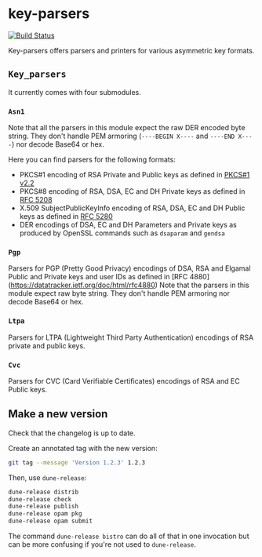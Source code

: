 # key-parsers

[![Build Status][build_status_badge]][build_status_link]

Key-parsers offers parsers and printers for various asymmetric key formats.

## `Key_parsers`

It currently comes with four submodules.

### `Asn1`

Note that all the parsers in this module expect the raw DER encoded byte string. They
don't handle PEM armoring (`----BEGIN X----` and `----END X----`) nor decode Base64 or
hex.

Here you can find parsers for the following formats:

- PKCS#1 encoding of RSA Private and Public keys as defined in
  [PKCS#1 v2.2](https://tools.ietf.org/html/rfc8017#appendix-A)
- PKCS#8 encoding of RSA, DSA, EC and DH Private keys as defined in
  [RFC 5208](https://tools.ietf.org/html/rfc5208#section-5)
- X.509 SubjectPublicKeyInfo encoding of RSA, DSA, EC and DH Public keys as defined in
  [RFC 5280](https://tools.ietf.org/html/rfc5280#appendix-A)
- DER encodings of DSA, EC and DH Parameters and Private keys as produced by OpenSSL
  commands such as `dsaparam` and `gendsa`

### `Pgp`

Parsers for PGP (Pretty Good Privacy) encodings of DSA, RSA and Elgamal Public and
Private keys and user IDs as defined in [RFC 4880] (https://datatracker.ietf.org/doc/html/rfc4880)
Note that the parsers in this module expect raw byte string. They don't handle PEM armoring
nor decode Base64 or hex.

### `Ltpa`

Parsers for LTPA (Lightweight Third Party Authentication) encodings of RSA private and
public keys.

### `Cvc`

Parsers for CVC (Card Verifiable Certificates) encodings of RSA and EC Public keys.

## Make a new version

Check that the changelog is up to date.

Create an annotated tag with the new version:

```bash
git tag --message 'Version 1.2.3' 1.2.3
```

Then, use `dune-release`:

```bash
dune-release distrib
dune-release check
dune-release publish
dune-release opam pkg
dune-release opam submit
```

The command `dune-release bistro` can do all of that in one invocation but can be more
confusing if you're not used to `dune-release`.

[build_status_badge]: https://github.com/cryptosense/key-parsers/actions/workflows/main.yml/badge.svg
[build_status_link]: https://github.com/cryptosense/key-parsers/actions/workflows/main.yml
